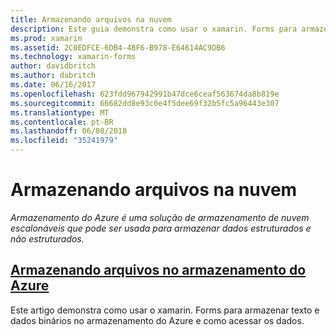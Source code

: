 ```yaml
---
title: Armazenando arquivos na nuvem
description: Este guia demonstra como usar o xamarin. Forms para armazenar texto e dados binários no armazenamento do Azure e como acessar os dados.
ms.prod: xamarin
ms.assetid: 2C0EDFCE-6DB4-4BF6-B978-E64614AC9DB6
ms.technology: xamarin-forms
author: davidbritch
ms.author: dabritch
ms.date: 06/16/2017
ms.openlocfilehash: 623fdd967942991b47dce6ceaf563674da8b819e
ms.sourcegitcommit: 66682dd8e93c0e4f5dee69f32b5fc5a96443e307
ms.translationtype: MT
ms.contentlocale: pt-BR
ms.lasthandoff: 06/08/2018
ms.locfileid: "35241979"
---
```

# <a name="storing-files-in-the-cloud"></a>Armazenando arquivos na nuvem

_Armazenamento do Azure é uma solução de armazenamento de nuvem escalonáveis que pode ser usada para armazenar dados estruturados e não estruturados._

## <a name="storing-files-in-azure-storageazure-storagemd"></a>[Armazenando arquivos no armazenamento do Azure](azure-storage.md)

Este artigo demonstra como usar o xamarin. Forms para armazenar texto e dados binários no armazenamento do Azure e como acessar os dados.
